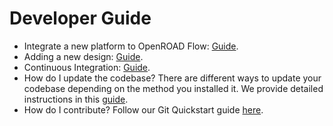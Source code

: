 # Developer Guide

- Integrate a new platform to OpenROAD Flow: [Guide](./PlatformBringUp.md).
- Adding a new design: [Guide](../user/AddingNewDesign.md).
- Continuous Integration: [Guide](./CI.md).
- How do I update the codebase? There are different ways to update your codebase depending on the method you installed it. We provide detailed instructions in this [guide](../user/FAQS.md).
- How do I contribute? Follow our Git Quickstart guide [here](./GitGuide.md).
